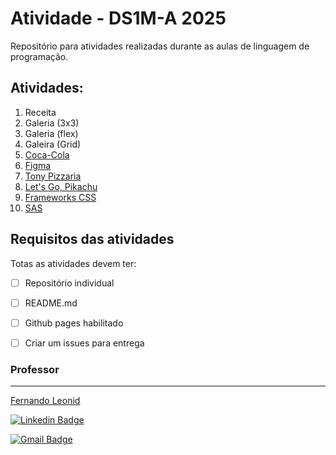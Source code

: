#  Atividade - DS1M-A 2025
Repositório para atividades realizadas durante as aulas de linguagem de programação.

## Atividades:
1.  Receita
2.  Galeria (3x3)
3.  Galeria (flex)
4.  Galeira (Grid)
5.  [Coca-Cola](05-coca-cola/coca-cola.md)
6. [Figma](./06-figma/README.md)
7. [Tony Pizzaria](./07-tony-pizzaria/)
8. [Let's Go, Pikachu](https://www.figma.com/design/KeKPzzFJTK7hrSb2SJ47W2/youtube--pikachu)
9. [Frameworks CSS](https://www.figma.com/design/of8zx8bMHyU8Rx4QSIneVt/SENAI-1.27?node-id=0-1&t=3xFyddrqjVx0lU4g-1)
10. [SAS](./10-SAS/README.md)

## Requisitos das atividades
Totas as atividades devem ter:
* [ ] Repositório individual
* [ ] README.md
* [ ] Github pages habilitado
* [ ] Criar um issues para entrega


### Professor
---
[Fernando Leonid](https://fernandoleonid.com.br/)

[![Linkedin Badge](https://img.shields.io/badge/-LinkedIn-blue?style=flat-square&logo)](https://www.linkedin.com/in/fernandoleonid/)

[![Gmail Badge](https://img.shields.io/badge/-Gmail-c14438?style=flat-square&logo=Gmail&logoColor=white)](mailto:fernandoleonid@gmail.com)
